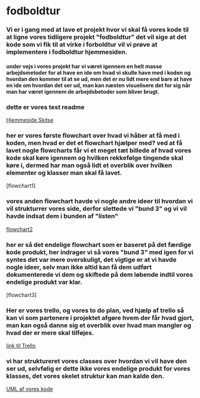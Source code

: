 # fodboldtur 

### Vi er i gang med at lave et projekt hvor vi skal få vores kode til at ligne vores tidligere projekt "fodboldtur" det vil sige at det kode som vi fik til at virke i forboldtur vil vi prøve at implementere i fodboldtur hjemmesiden.

#### under vejs i vores projekt har vi været igennem en helt masse arbejdsmetoder for at have en ide om hvad vi skulle have med i koden og hvordan den kommer til at se ud, men det er nu lidt mere end bare at have en ide om hvordan det ser ud, man kan næsten visuelisere det for sig når man har været igennem de arbejdsbetoder som bliver brugt.


### dette er vores test readme
[Hjemmeside Skitse](assets/img/Git.jpg)

### her er vores første flowchart over hvad vi håber at få med i koden, men hvad er det et flowchart hjælper med? ved at få lavet nogle flowcharts får vi et meget tæt billede af hvad vores kode skal køre igennem og hvilken rekkefølge tingende skal køre i, dermed har man også lidt et overblik over hvilken elementer og klasser man skal få lavet.
[flowchart1]
### vores anden flowchart havde vi nogle andre ideer til hvordan vi vil strukturrer vores side, derfor slettede vi "bund 3" og vi vil havde indsat dem i bunden af "listen"  
[flowchart2](assets/img/Flowchart.betaling.png)
### her er så det endelige flowchart som er baseret på det færdige kode produkt, her indrager vi så vores "bund 3" med igen for vi syntes det var mere overskuligt, det vigtige er at vi havde nogle ideer, selv man ikke altid kan få dem udført dokumenterede vi dem og skiftede på dem løbende indtil vores endelige produkt var klar.
[flowchart3]


### Her er vores trello, og vores to do plan, ved hjælp af trello så kan vi som partenere i projektet afgøre hvem der får hvad gjort, man kan også danne sig et overblik over hvad man mangler og hvad der er mere skal tilføjes.
[link til Trello](https://trello.com/b/13VpV6lW/fodboldtur)

### vi har struktureret vores classes over hvordan vi vil have den ser ud, selvfølig er dette ikke vores endelige produkt for vores klasses, det vores skelet struktur kan man kalde den.
[UML af vores kode](assets/img/UML.png)

